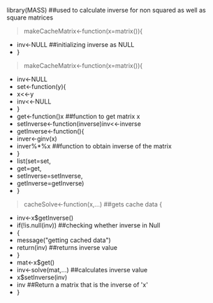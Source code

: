 library(MASS) ##used to calculate inverse for non squared as well as square matrices
> makeCacheMatrix<-function(x=matrix()){
+ inv<-NULL ##initializing inverse as NULL
+ }
> makeCacheMatrix<-function(x=matrix()){
+ inv<-NULL
+ set<-function(y){
+ x<<-y
+ inv<<-NULL
+ }
+ get<-function()x  ##function to get matrix x
+ setInverse<-function(inverse)inv<<-inverse
+ getInverse<-function(){
+ inver<-ginv(x)
+ inver%*%x  ##function to obtain inverse of the matrix
+ }
+ list(set=set,
+ get=get,
+ setInverse=setInverse,
+ getInverse=getInverse)
+ }
>  cacheSolve<-function(x,...) ##gets cache data
>  {
+ inv<-x$getInverse()
+ if(!is.null(inv))  ##checking whether inverse in Null
+ {
+  message("getting cached data")
+  return(inv) ##returns inverse value
+ }
+ mat<-x$get()
+ inv<-solve(mat,...) ##calculates inverse value
+ x$setInverse(inv)
+ inv  ##Return a matrix that is the inverse of 'x'
+ }
